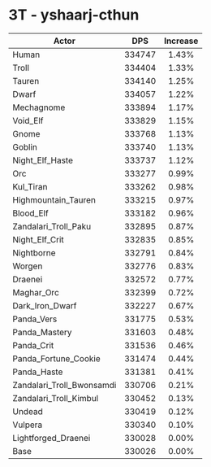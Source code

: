 # 3T - yshaarj-cthun
| Actor | DPS | Increase |
|---|:---:|:---:|
|Human|334747|1.43%|
|Troll|334404|1.33%|
|Tauren|334140|1.25%|
|Dwarf|334057|1.22%|
|Mechagnome|333894|1.17%|
|Void_Elf|333829|1.15%|
|Gnome|333768|1.13%|
|Goblin|333740|1.13%|
|Night_Elf_Haste|333737|1.12%|
|Orc|333277|0.99%|
|Kul_Tiran|333262|0.98%|
|Highmountain_Tauren|333215|0.97%|
|Blood_Elf|333182|0.96%|
|Zandalari_Troll_Paku|332895|0.87%|
|Night_Elf_Crit|332835|0.85%|
|Nightborne|332791|0.84%|
|Worgen|332776|0.83%|
|Draenei|332572|0.77%|
|Maghar_Orc|332399|0.72%|
|Dark_Iron_Dwarf|332227|0.67%|
|Panda_Vers|331775|0.53%|
|Panda_Mastery|331603|0.48%|
|Panda_Crit|331536|0.46%|
|Panda_Fortune_Cookie|331474|0.44%|
|Panda_Haste|331381|0.41%|
|Zandalari_Troll_Bwonsamdi|330706|0.21%|
|Zandalari_Troll_Kimbul|330452|0.13%|
|Undead|330419|0.12%|
|Vulpera|330340|0.10%|
|Lightforged_Draenei|330028|0.00%|
|Base|330026|0.00%|
